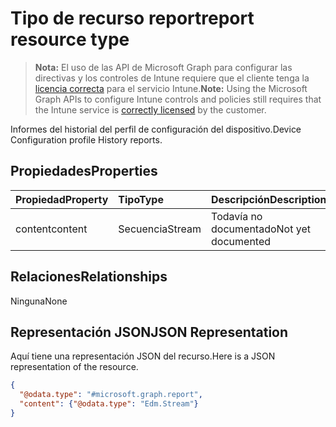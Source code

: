 # <a name="report-resource-type"></a><span data-ttu-id="31377-101">Tipo de recurso report</span><span class="sxs-lookup"><span data-stu-id="31377-101">report resource type</span></span>

> <span data-ttu-id="31377-102">**Nota:** El uso de las API de Microsoft Graph para configurar las directivas y los controles de Intune requiere que el cliente tenga la [licencia correcta](https://go.microsoft.com/fwlink/?linkid=839381) para el servicio Intune.</span><span class="sxs-lookup"><span data-stu-id="31377-102">**Note:** Using the Microsoft Graph APIs to configure Intune controls and policies still requires that the Intune service is [correctly licensed](https://go.microsoft.com/fwlink/?linkid=839381) by the customer.</span></span>

<span data-ttu-id="31377-103">Informes del historial del perfil de configuración del dispositivo.</span><span class="sxs-lookup"><span data-stu-id="31377-103">Device Configuration profile History reports.</span></span>
## <a name="properties"></a><span data-ttu-id="31377-104">Propiedades</span><span class="sxs-lookup"><span data-stu-id="31377-104">Properties</span></span>
|<span data-ttu-id="31377-105">Propiedad</span><span class="sxs-lookup"><span data-stu-id="31377-105">Property</span></span>|<span data-ttu-id="31377-106">Tipo</span><span class="sxs-lookup"><span data-stu-id="31377-106">Type</span></span>|<span data-ttu-id="31377-107">Descripción</span><span class="sxs-lookup"><span data-stu-id="31377-107">Description</span></span>|
|:---|:---|:---|
|<span data-ttu-id="31377-108">content</span><span class="sxs-lookup"><span data-stu-id="31377-108">content</span></span>|<span data-ttu-id="31377-109">Secuencia</span><span class="sxs-lookup"><span data-stu-id="31377-109">Stream</span></span>|<span data-ttu-id="31377-110">Todavía no documentado</span><span class="sxs-lookup"><span data-stu-id="31377-110">Not yet documented</span></span>|

## <a name="relationships"></a><span data-ttu-id="31377-111">Relaciones</span><span class="sxs-lookup"><span data-stu-id="31377-111">Relationships</span></span>
<span data-ttu-id="31377-112">Ninguna</span><span class="sxs-lookup"><span data-stu-id="31377-112">None</span></span>
## <a name="json-representation"></a><span data-ttu-id="31377-113">Representación JSON</span><span class="sxs-lookup"><span data-stu-id="31377-113">JSON Representation</span></span>
<span data-ttu-id="31377-114">Aquí tiene una representación JSON del recurso.</span><span class="sxs-lookup"><span data-stu-id="31377-114">Here is a JSON representation of the resource.</span></span>
<!--{
  "blockType": "resource",
  "@odata.type": "microsoft.graph.report"
}-->
``` json
{
  "@odata.type": "#microsoft.graph.report",
  "content": {"@odata.type": "Edm.Stream"}
}
```



